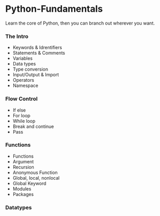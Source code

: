 # Python-Fundamentals
Learn the core of Python, then you can branch out wherever you want.
### The Intro 
- Keywords & Idrentifiers
- Statements & Comments
- Variables
- Data types
- Type conversion
- Input/Output & Import
- Operators
- Namespace
### Flow Control
- If else
- For loop
- While loop
- Break and continue
- Pass
### Functions
- Functions
- Argument
- Recursion
- Anonymous Function
- Global, local, nonlocal
- Global Keyword
- Modules
- Packages
### Datatypes
